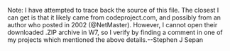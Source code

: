 ﻿Note: I have attempted to trace back the source of this file. 
The closest I can get is that it likely 
came from codeproject.com, and possibly from an author who posted 
in 2002 (@NetMaster). However, I cannot open their downloaded .ZIP archive in W7, 
so I verify by finding a comment in one of my projects which mentioned
the above details.--Stephen J Sepan


